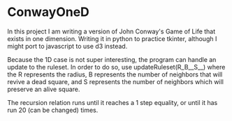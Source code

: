 # ConwayOneD

In this project I am writing a version of John Conway's Game of Life that exists in one dimension. Writing it in python to practice tkinter, although I might port to javascript to use d3 instead. 

Because the 1D case is not super interesting, the program can handle an update to the ruleset. In order to do so, use updateRuleset(R_B__S__) where the R represents the radius, B represents the number of neighbors that will revive a dead square, and S represents the number of neighbors which will preserve an alive square.

The recursion relation runs until it reaches a 1 step equality, or until it has run 20 (can be changed) times.
